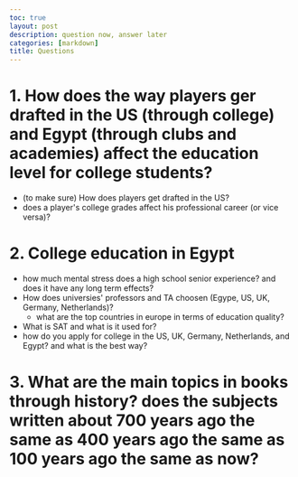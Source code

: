 ```yaml
---
toc: true
layout: post
description: question now, answer later
categories: [markdown]
title: Questions
---
```


# 1. How does the way players ger drafted in the US (through college) and Egypt (through clubs and academies) affect the education level for college students?

- (to make sure) How does players get drafted in the US?
- does a player's college grades affect his professional career (or vice versa)?

# 2. College education in Egypt

- how much mental stress does a high school senior experience? and does it have any long term effects?
- How does universies' professors and TA choosen (Egype, US, UK, Germany, Netherlands)?
    - what are the top countries in europe in terms of education quality?
- What is SAT and what is it used for?
- how do you apply for college in the US, UK, Germany, Netherlands, and Egypt? and what is the best way?


# 3. What are the main topics in books through history? does the subjects written about 700 years ago the same as 400 years ago the same as 100 years ago the same as now?
